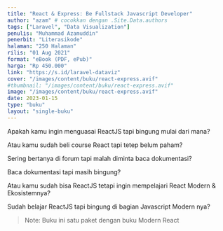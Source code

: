 ```yaml
---
title: "React & Express: Be Fullstack Javascript Developer"
author: "azam" # cocokkan dengan .Site.Data.authors
tags: ["Laravel", "Data Visualization"]
penulis: "Muhammad Azamuddin"
penerbit: "Literasikode"
halaman: "250 Halaman"
rilis: "01 Aug 2021"
format: "eBook (PDF, ePub)"
harga: "Rp 450.000"
link: "https://s.id/laravel-dataviz"
cover: "/images/content/buku/react-express.avif"
#thumbnail: "/images/content/buku/react-express.avif"
image: "/images/content/buku/react-express.avif"
date: 2023-01-15
type: "buku"
layout: "single-buku"
---
```


Apakah kamu ingin menguasai ReactJS tapi bingung mulai dari mana?

Atau kamu sudah beli course React tapi tetep belum paham?

Sering bertanya di forum tapi malah diminta baca dokumentasi?

Baca dokumentasi tapi masih bingung?

Atau kamu sudah bisa ReactJS tetapi ingin mempelajari React Modern & Ekosistemnya?

Sudah belajar ReactJS tapi bingung di bagian Javascript Modern nya?

> Note: Buku ini satu paket dengan buku Modern React